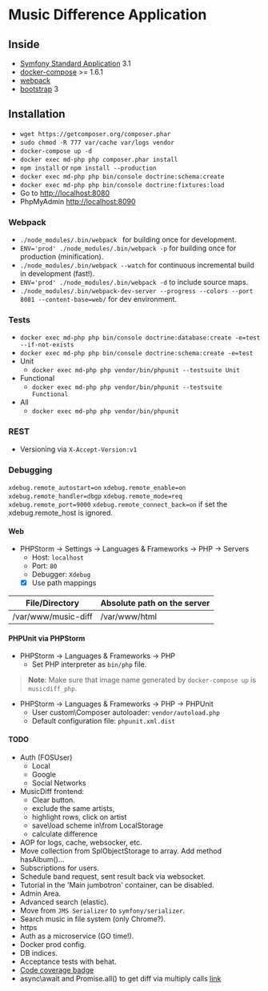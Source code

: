 Music Difference Application
============================

## Inside
* [Symfony Standard Application](https://github.com/symfony/symfony-standard/) 3.1
* [docker-compose](https://docs.docker.com/compose/) >= 1.6.1
* [webpack](http://webpack.github.io/)
* [bootstrap](http://getbootstrap.com/) 3

## Installation
* `wget https://getcomposer.org/composer.phar`
* `sudo chmod -R 777 var/cache var/logs vendor`
* `docker-compose up -d`
* `docker exec md-php php composer.phar install`
* `npm install` or `npm install --production`
* `docker exec md-php php bin/console doctrine:schema:create`
* `docker exec md-php php bin/console doctrine:fixtures:load`
* Go to [http://localhost:8080](http://localhost:8080)
* PhpMyAdmin [http://localhost:8090](http://localhost:8090)

### Webpack
* `./node_modules/.bin/webpack ` for building once for development.
* `ENV='prod' ./node_modules/.bin/webpack -p` for building once for production (minification).
* `./node_modules/.bin/webpack --watch` for continuous incremental build in development (fast!).
* `ENV='prod' ./node_modules/.bin/webpack -d` to include source maps.
* `./node_modules/.bin/webpack-dev-server --progress --colors --port 8081 --content-base=web/` for dev environment.

### Tests
* `docker exec md-php php bin/console doctrine:database:create -e=test --if-not-exists`
* `docker exec md-php php bin/console doctrine:schema:create -e=test`
* Unit
  * `docker exec md-php php vendor/bin/phpunit --testsuite Unit`
* Functional
  * `docker exec md-php php vendor/bin/phpunit --testsuite Functional`
* All
  * `docker exec md-php php vendor/bin/phpunit`

### REST
* Versioning via `X-Accept-Version:v1`

### Debugging
`xdebug.remote_autostart=on`
`xdebug.remote_enable=on`
`xdebug.remote_handler=dbgp`
`xdebug.remote_mode=req`
`xdebug.remote_port=9000`
`xdebug.remote_connect_back=on` if set the xdebug.remote_host is ignored.
#### Web
* PHPStorm -> Settings -> Languages & Frameworks -> PHP -> Servers
  * Host: `localhost`
  * Port: `80`
  * Debugger: `Xdebug`
  * [x] Use path mappings

File/Directory | Absolute path on the server
-------------- | ---------------------------
/var/www/music-diff | /var/www/html

#### PHPUnit via PHPStorm
* PHPStorm -> Languages & Frameworks -> PHP 
  * Set PHP interpreter as `bin/php` file.
  
> **Note**: Make sure that image name generated by `docker-compose up` is `musicdiff_php`.

* PHPStorm -> Languages & Frameworks -> PHP -> PHPUnit
  * User custom\Composer autoloader: `vendor/autoload.php` 
  * Default configuration file: `phpunit.xml.dist`

#### TODO
* Auth (FOSUser)
  * Local
  * Google
  * Social Networks
* MusicDiff frontend: 
  * Clear button.
  * exclude the same artists,
  * highlight rows, click on artist
  * save\load scheme in\from LocalStorage
  * calculate difference
* AOP for logs, cache, websocker, etc.
* Move collection from SplObjectStorage to array. Add method hasAlbum()...
* Subscriptions for users.
* Schedule band request, sent result back via websocket.
* Tutorial in the 'Main jumbotron' container, can be disabled.
* Admin Area.
* Advanced search (elastic).
* Move from `JMS Serializer` to `symfony/serializer`.
* Search music in file system (only Chrome?).
* https
* Auth as a microservice (GO time!).
* Docker prod config.
* DB indices.
* Acceptance tests with behat.
* [Code coverage badge](https://habrahabr.ru/company/simpleweek/blog/316210/)
* async\await and Promise.all() to get diff via multiply calls [link](https://habrahabr.ru/post/282477/)
